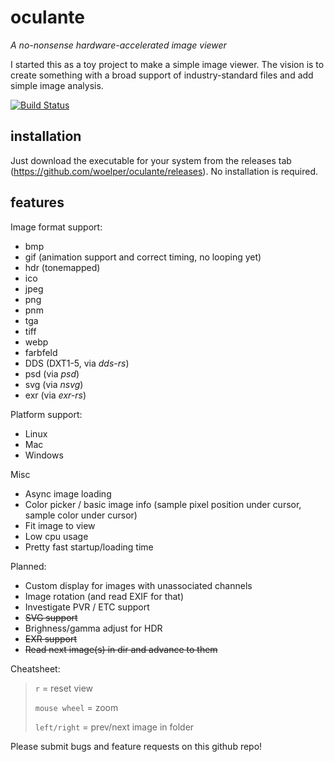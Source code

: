 # oculante

_A no-nonsense hardware-accelerated image viewer_


I started this as a toy project to make a simple image viewer. The vision is to create something with a broad support of industry-standard files and add simple image analysis.

[![Build Status](https://travis-ci.org/woelper/oculante.svg?branch=master)](https://travis-ci.org/woelper/oculante)
## installation
Just download the executable for your system from the releases tab (https://github.com/woelper/oculante/releases). No installation is required.

## features

Image format support:
- bmp	
- gif (animation support and correct timing, no looping yet)	
- hdr (tonemapped)
- ico	
- jpeg	
- png	
- pnm	
- tga	
- tiff	
- webp
- farbfeld  
- DDS (DXT1-5, via _dds-rs_)
- psd (via _psd_)
- svg (via _nsvg_)
- exr (via _exr-rs_)

Platform support:
- Linux
- Mac
- Windows

Misc
- Async image loading
- Color picker / basic image info (sample pixel position under cursor, sample color under cursor)
- Fit image to view
- Low cpu usage
- Pretty fast startup/loading time

Planned:
- Custom display for images with unassociated channels
- Image rotation (and read EXIF for that)
- Investigate PVR / ETC support
- ~~SVG support~~
- Brighness/gamma adjust for HDR
- ~~EXR support~~
- ~~Read next image(s) in dir and advance to them~~

Cheatsheet:
> `r` = reset view
>
> `mouse wheel` = zoom
>
> `left/right` = prev/next image in folder

Please submit bugs and feature requests on this github repo!
